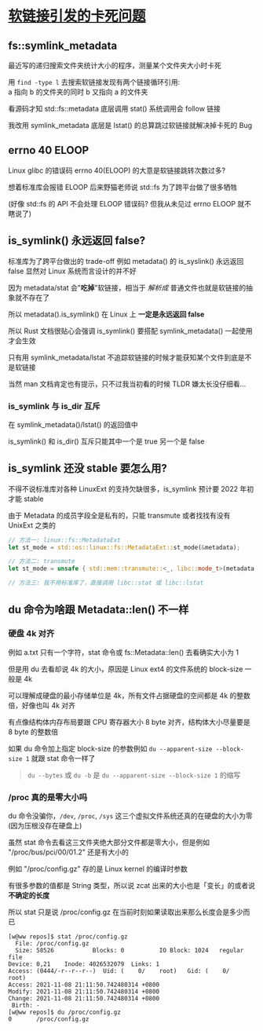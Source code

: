 # [软链接引发的卡死问题](2021/11/symlink_metadata.md)

## fs::symlink_metadata

最近写的递归搜索文件夹统计大小的程序，测量某个文件夹大小时卡死

用 `find -type l` 去搜索软链接发现有两个链接循环引用:  
a 指向 b 的文件夹的同时 b 又指向 a 的文件夹

看源码才知 std::fs::metadata 底层调用 stat() 系统调用会 follow 链接

我改用 symlink_metadata 底层是 lstat() 的总算跳过软链接就解决掉卡死的 Bug

## errno 40 ELOOP

Linux glibc 的错误码 errno 40(ELOOP) 的大意是软链接跳转次数过多?

想着标准库会报错 ELOOP 后来野猫老师说 std::fs 为了跨平台做了很多牺牲

(好像 std::fs 的 API 不会处理 ELOOP 错误码? 但我从未见过 errno ELOOP 就不瞎说了)

## is_symlink() 永远返回 false?

标准库为了跨平台做出的 trade-off 例如 metadata() 的 is_syslink() 永远返回 false 显然对 Linux 系统而言设计的并不好

因为 metadata/stat 会"**吃掉**"软链接，相当于 *解析成* 普通文件也就是软链接的抽象就不存在了

所以 metadata().is_symlink() 在 Linux 上 **一定是永远返回 false**

所以 Rust 文档很贴心会强调 is_symlink() 要搭配 symlink_metadata() 一起使用才会生效

只有用 symlink_metadata/lstat 不追踪软链接的时候才能获知某个文件到底是不是软链接

当然 man 文档肯定也有提示，只不过我当初看的时候 TLDR 嫌太长没仔细看...

### is_symlink 与 is_dir 互斥

在 symlink_metadata()/lstat() 的返回值中

is_symlink() 和 is_dir() 互斥只能其中一个是 true 另一个是 false

## is_symlink 还没 stable 要怎么用?

不得不说标准库对各种 LinuxExt 的支持欠缺很多，is_symlink 预计要 2022 年初才能 stable

由于 Metadata 的成员字段全是私有的，只能 transmute 或者找找有没有 UnixExt 之类的

```rust
// 方法一: linux::fs::MetadataExt
let st_mode = std::os::linux::fs::MetadataExt::st_mode(&metadata);

// 方法二: transmute
let st_mode = unsafe { std::mem::transmute::<_, libc::mode_t>(metadata.file_type()) };

// 方法三: 我不用标准库了，直接调用 libc::stat 或 libc::lstat
```

## du 命令为啥跟 Metadata::len() 不一样

### 硬盘 4k 对齐

例如 a.txt 只有一个字符，stat 命令或 fs::Metadata::len() 去看确实大小为 1

但是用 du 去看却说 4k 的大小，原因是 Linux ext4 的文件系统的 block-size 一般是 4k

可以理解成硬盘的最小存储单位是 4k，所有文件占据硬盘的空间都是 4k 的整数倍，好像也叫 4k 对齐

有点像结构体内存布局要跟 CPU 寄存器大小 8 byte 对齐，结构体大小尽量要是 8 byte 的整数倍

如果 du 命令加上指定 block-size 的参数例如 `du --apparent-size --block-size 1` 就跟 stat 命令一样了

> `du --bytes` 或 `du -b` 是 `du --apparent-size --block-size 1` 的缩写

### /proc 真的是零大小吗

du 命令没骗你，`/dev`, `/proc`, `/sys` 这三个虚拟文件系统还真的在硬盘的大小为零(因为压根没存在硬盘上)

虽然 stat 命令去看这三文件夹绝大部分文件都是零大小，但是例如 "/proc/bus/pci/00/01.2" 还是有大小的

例如 "/proc/config.gz" 存的是 Linux kernel 的编译时参数

有很多参数的值都是 String 类型，所以说 zcat 出来的大小也是「变长」的或者说 **不确定的长度**

所以 stat 只是说 /proc/config.gz 在当前时刻如果读取出来那么长度会是多少而已

```
[w@ww repos]$ stat /proc/config.gz 
  File: /proc/config.gz
  Size: 58526           Blocks: 0          IO Block: 1024   regular file
Device: 0,21    Inode: 4026532079  Links: 1
Access: (0444/-r--r--r--)  Uid: (    0/    root)   Gid: (    0/    root)
Access: 2021-11-08 21:11:50.742480314 +0800
Modify: 2021-11-08 21:11:50.742480314 +0800
Change: 2021-11-08 21:11:50.742480314 +0800
 Birth: -
[w@ww repos]$ du /proc/config.gz 
0       /proc/config.gz
```

